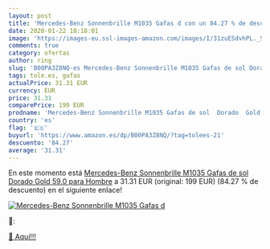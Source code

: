 ```yaml
---
layout: post
title: 'Mercedes-Benz Sonnenbrille M1035 Gafas d con un 84.27 % de descuento'
date: 2020-01-22 18:18:01
image: 'https://images-eu.ssl-images-amazon.com/images/I/31zuESdvhPL._SL200_.jpg'
comments: true
category: ofertas
author: ring
slug: 'B00PA3Z8NQ-es Mercedes-Benz Sonnenbrille M1035 Gafas de sol Dorado Gold...'
tags: tole.es, gafas
actualPrice: 31.31 EUR
currency: EUR
price: 31.31
comparePrice: 199 EUR
prodname: 'Mercedes-Benz Sonnenbrille M1035 Gafas de sol  Dorado  Gold   59.0 para Hombre'
country: 'es'
flag: '🇪🇸'
buyurl: 'https://www.amazon.es/dp/B00PA3Z8NQ/?tag=tolees-21'
descuento: '84.27'
average: '31.31'
---
```


En este momento está [Mercedes-Benz Sonnenbrille M1035 Gafas de sol  Dorado  Gold   59.0 para Hombre](https://www.amazon.es/dp/B00PA3Z8NQ/?tag=tolees-21) a 31.31 EUR (original: 199 EUR) (84.27 %  de descuento) en el siguiente enlace!

[![Mercedes-Benz Sonnenbrille M1035 Gafas d](https://images-eu.ssl-images-amazon.com/images/I/31zuESdvhPL._SL200_.jpg)](https://www.amazon.es/dp/B00PA3Z8NQ/?tag=tolees-21)

🔎:


[🛒 Aquí!!!](https://www.amazon.es/dp/B00PA3Z8NQ/?tag=tolees-21)
